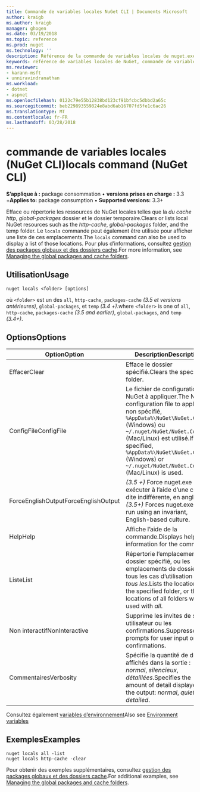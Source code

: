 ```yaml
---
title: Commande de variables locales NuGet CLI | Documents Microsoft
author: kraigb
ms.author: kraigb
manager: ghogen
ms.date: 03/19/2018
ms.topic: reference
ms.prod: nuget
ms.technology: ''
description: Référence de la commande de variables locales de nuget.exe
keywords: référence de variables locales de NuGet, commande de variables locales
ms.reviewer:
- karann-msft
- unniravindranathan
ms.workload:
- dotnet
- aspnet
ms.openlocfilehash: 0122c79e55b12838bd123cf91bfcbc5dbbd2a65c
ms.sourcegitcommit: beb229893559824e8abd6ab16707fd5fe1c6ac26
ms.translationtype: MT
ms.contentlocale: fr-FR
ms.lasthandoff: 03/28/2018
---
```

# <a name="locals-command-nuget-cli"></a><span data-ttu-id="9ef7c-104">commande de variables locales (NuGet CLI)</span><span class="sxs-lookup"><span data-stu-id="9ef7c-104">locals command (NuGet CLI)</span></span>

<span data-ttu-id="9ef7c-105">**S’applique à :** package consommation &bullet; **versions prises en charge :** 3.3 +</span><span class="sxs-lookup"><span data-stu-id="9ef7c-105">**Applies to:** package consumption &bullet; **Supported versions:** 3.3+</span></span>

<span data-ttu-id="9ef7c-106">Efface ou répertorie les ressources de NuGet locales telles que la *du cache http*, *global-packages* dossier et le dossier temporaire.</span><span class="sxs-lookup"><span data-stu-id="9ef7c-106">Clears or lists local NuGet resources such as the *http-cache*, *global-packages* folder, and the temp folder.</span></span> <span data-ttu-id="9ef7c-107">Le `locals` commande peut également être utilisée pour afficher une liste de ces emplacements.</span><span class="sxs-lookup"><span data-stu-id="9ef7c-107">The `locals` command can also be used to display a list of those locations.</span></span> <span data-ttu-id="9ef7c-108">Pour plus d’informations, consultez [gestion des packages globaux et des dossiers cache](../consume-packages/managing-the-global-packages-and-cache-folders.md).</span><span class="sxs-lookup"><span data-stu-id="9ef7c-108">For more information, see [Managing the global packages and cache folders](../consume-packages/managing-the-global-packages-and-cache-folders.md).</span></span>

## <a name="usage"></a><span data-ttu-id="9ef7c-109">Utilisation</span><span class="sxs-lookup"><span data-stu-id="9ef7c-109">Usage</span></span>

```cli
nuget locals <folder> [options]
```

<span data-ttu-id="9ef7c-110">où `<folder>` est un des `all`, `http-cache`, `packages-cache` *(3.5 et versions antérieures)*, `global-packages`, et `temp` *(3.4 +)*.</span><span class="sxs-lookup"><span data-stu-id="9ef7c-110">where `<folder>` is one of `all`, `http-cache`, `packages-cache` *(3.5 and earlier)*, `global-packages`, and `temp` *(3.4+)*.</span></span>

## <a name="options"></a><span data-ttu-id="9ef7c-111">Options</span><span class="sxs-lookup"><span data-stu-id="9ef7c-111">Options</span></span>

| <span data-ttu-id="9ef7c-112">Option</span><span class="sxs-lookup"><span data-stu-id="9ef7c-112">Option</span></span> | <span data-ttu-id="9ef7c-113">Description</span><span class="sxs-lookup"><span data-stu-id="9ef7c-113">Description</span></span> |
| --- | --- |
| <span data-ttu-id="9ef7c-114">Effacer</span><span class="sxs-lookup"><span data-stu-id="9ef7c-114">Clear</span></span> | <span data-ttu-id="9ef7c-115">Efface le dossier spécifié.</span><span class="sxs-lookup"><span data-stu-id="9ef7c-115">Clears the specified folder.</span></span> |
| <span data-ttu-id="9ef7c-116">ConfigFile</span><span class="sxs-lookup"><span data-stu-id="9ef7c-116">ConfigFile</span></span> | <span data-ttu-id="9ef7c-117">Le fichier de configuration NuGet à appliquer.</span><span class="sxs-lookup"><span data-stu-id="9ef7c-117">The NuGet configuration file to apply.</span></span> <span data-ttu-id="9ef7c-118">Si non spécifié, `%AppData%\NuGet\NuGet.Config` (Windows) ou `~/.nuget/NuGet/NuGet.Config` (Mac/Linux) est utilisé.</span><span class="sxs-lookup"><span data-stu-id="9ef7c-118">If not specified, `%AppData%\NuGet\NuGet.Config` (Windows) or `~/.nuget/NuGet/NuGet.Config` (Mac/Linux) is used.</span></span>|
| <span data-ttu-id="9ef7c-119">ForceEnglishOutput</span><span class="sxs-lookup"><span data-stu-id="9ef7c-119">ForceEnglishOutput</span></span> | <span data-ttu-id="9ef7c-120">*(3.5 +)*  Force nuget.exe pour exécuter à l’aide d’une culture dite indifférente, en anglais.</span><span class="sxs-lookup"><span data-stu-id="9ef7c-120">*(3.5+)* Forces nuget.exe to run using an invariant, English-based culture.</span></span> |
| <span data-ttu-id="9ef7c-121">Help</span><span class="sxs-lookup"><span data-stu-id="9ef7c-121">Help</span></span> | <span data-ttu-id="9ef7c-122">Affiche l’aide de la commande.</span><span class="sxs-lookup"><span data-stu-id="9ef7c-122">Displays help information for the command.</span></span> |
| <span data-ttu-id="9ef7c-123">Liste</span><span class="sxs-lookup"><span data-stu-id="9ef7c-123">List</span></span> | <span data-ttu-id="9ef7c-124">Répertorie l’emplacement du dossier spécifié, ou les emplacements de dossiers de tous les cas d’utilisation avec *tous les*.</span><span class="sxs-lookup"><span data-stu-id="9ef7c-124">Lists the location of the specified folder, or the locations of all folders when used with *all*.</span></span> |
| <span data-ttu-id="9ef7c-125">Non interactif</span><span class="sxs-lookup"><span data-stu-id="9ef7c-125">NonInteractive</span></span> | <span data-ttu-id="9ef7c-126">Supprime les invites de saisie utilisateur ou les confirmations.</span><span class="sxs-lookup"><span data-stu-id="9ef7c-126">Suppresses prompts for user input or confirmations.</span></span> |
| <span data-ttu-id="9ef7c-127">Commentaires</span><span class="sxs-lookup"><span data-stu-id="9ef7c-127">Verbosity</span></span> | <span data-ttu-id="9ef7c-128">Spécifie la quantité de détails affichés dans la sortie : *normal*, *silencieux*, *détaillées*.</span><span class="sxs-lookup"><span data-stu-id="9ef7c-128">Specifies the amount of detail displayed in the output: *normal*, *quiet*, *detailed*.</span></span> |

<span data-ttu-id="9ef7c-129">Consultez également [variables d’environnement](cli-ref-environment-variables.md)</span><span class="sxs-lookup"><span data-stu-id="9ef7c-129">Also see [Environment variables](cli-ref-environment-variables.md)</span></span>

## <a name="examples"></a><span data-ttu-id="9ef7c-130">Exemples</span><span class="sxs-lookup"><span data-stu-id="9ef7c-130">Examples</span></span>

```cli
nuget locals all -list
nuget locals http-cache -clear
```

<span data-ttu-id="9ef7c-131">Pour obtenir des exemples supplémentaires, consultez [gestion des packages globaux et des dossiers cache](../consume-packages/managing-the-global-packages-and-cache-folders.md).</span><span class="sxs-lookup"><span data-stu-id="9ef7c-131">For additional examples, see [Managing the global packages and cache folders](../consume-packages/managing-the-global-packages-and-cache-folders.md).</span></span>
